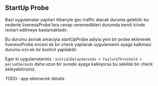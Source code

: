 ## StartUp Probe

Bazi uygulamalar yapilari itibariyle gec traffic alacak duruma gelebilir bu nedenle livenessProbe'lara cevap veremedikleri durumda kendi icinde restart edilmeye baslamaktadir.

Bu durumu asmak amaciyla startUpProbe adiyla yeni bir probe eklenerek livenessProbe oncesi ek bir check yapilarak uygulamanin ayaga kalkmasi durumu icin ek bir kontrol yapilabilir.


Eger ki uygulamalariniz : `initialDelaySeconds + failureThreshold × periodSeconds` daha uzun bir surede ayaga kalkiyorsa bu sekilde bir check ekleyebilirsiniz.

TODO : app eklenecek details
